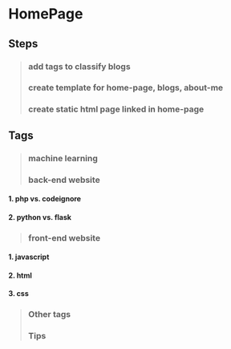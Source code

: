 # HomePage

## Steps
> ### add tags to classify blogs
> ### create template for home-page, blogs, about-me
> ### create static html page linked in home-page

## Tags
> ### machine learning
> ### back-end website 
#### 1. php vs. codeignore
#### 2. python vs. flask
> ### front-end website
#### 1. javascript
#### 2. html
#### 3. css
> ### Other tags
> ### Tips

